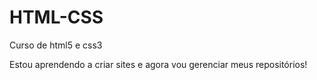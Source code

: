 # HTML-CSS
 Curso de html5 e css3

Estou aprendendo a criar sites e agora vou gerenciar meus repositórios!

